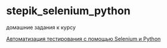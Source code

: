 # stepik_selenium_python
домашние задания к курсу

<a href="https://stepik.org/course/575">Автоматизация тестирования с помощью Selenium и Python</a>